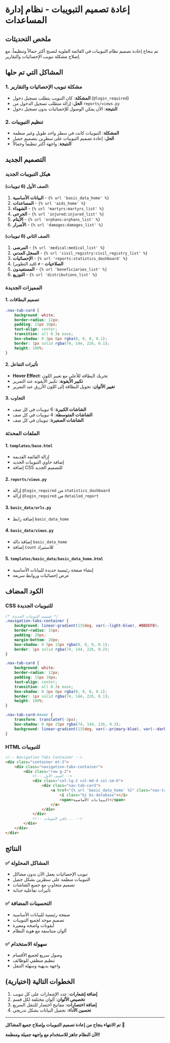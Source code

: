 # إعادة تصميم التبويبات - نظام إدارة المساعدات

## ملخص التحديثات

تم بنجاح إعادة تصميم نظام التبويبات في القائمة العلوية لتصبح أكثر جمالاً وتنظيماً، مع إصلاح مشكلة تبويب الإحصائيات والتقارير.

## المشاكل التي تم حلها

### 1. مشكلة تبويب الإحصائيات والتقارير
- **المشكلة**: كان التبويب يتطلب تسجيل دخول (`@login_required`)
- **الحل**: إزالة متطلب تسجيل الدخول من `reports/views.py`
- **النتيجة**: الآن يمكن الوصول للإحصائيات بدون تسجيل دخول

### 2. تنظيم التبويبات
- **المشكلة**: التبويبات كانت في سطر واحد طويل وغير منظمة
- **الحل**: إعادة تصميم التبويبات على سطرين بتصميم جميل
- **النتيجة**: واجهة أكثر تنظيماً وجمالاً

## التصميم الجديد

### هيكل التبويبات الجديد

#### الصف الأول (6 تبويبات):
1. **البيانات الأساسية** - `{% url 'basic_data_home' %}`
2. **المساعدات** - `{% url 'aids_home' %}`
3. **الشهداء** - `{% url 'martyrs:martyrs_list' %}`
4. **الجرحى** - `{% url 'injured:injured_list' %}`
5. **الأيتام** - `{% url 'orphans:orphans_list' %}`
6. **الأضرار** - `{% url 'damages:damages_list' %}`

#### الصف الثاني (6 تبويبات):
1. **المرضى** - `{% url 'medical:medical_list' %}`
2. **السجل المدني** - `{% url 'civil_registry:civil_registry_list' %}`
3. **الإحصائيات** - `{% url 'reports:statistics_dashboard' %}`
4. **الصلاحيات** - `#` (قيد التطوير)
5. **المستفيدون** - `{% url 'beneficiaries_list' %}`
6. **التوزيع** - `{% url 'distributions_list' %}`

### المميزات الجديدة

#### 1. تصميم البطاقات
```css
.nav-tab-card {
    background: white;
    border-radius: 12px;
    padding: 15px 10px;
    text-align: center;
    transition: all 0.3s ease;
    box-shadow: 0 2px 8px rgba(0, 0, 0, 0.1);
    border: 1px solid rgba(74, 144, 226, 0.1);
    height: 100%;
}
```

#### 2. تأثيرات التفاعل
- **Hover Effect**: تحريك البطاقة للأعلى مع تغيير اللون
- **تكبير الأيقونة**: تكبير الأيقونة عند التمرير
- **تغيير الألوان**: تحويل البطاقة إلى اللون الأزرق عند التمرير

#### 3. التجاوب
- **الشاشات الكبيرة**: 6 تبويبات في كل صف
- **الشاشات المتوسطة**: 4 تبويبات في كل صف
- **الشاشات الصغيرة**: تبويبان في كل صف

### الملفات المحدثة

#### 1. `templates/base.html`
- إزالة القائمة القديمة
- إضافة حاوي التبويبات الجديد
- إضافة CSS للتصميم الجديد

#### 2. `reports/views.py`
- إزالة `@login_required` من `statistics_dashboard`
- إزالة `@login_required` من `detailed_report`

#### 3. `basic_data/urls.py`
- إضافة رابط `basic_data_home`

#### 4. `basic_data/views.py`
- إضافة دالة `basic_data_home`
- إضافة `Count` للاستيراد

#### 5. `templates/basic_data/basic_data_home.html`
- إنشاء صفحة رئيسية جديدة للبيانات الأساسية
- عرض إحصائيات وروابط سريعة

## الكود المضاف

### CSS للتبويبات الجديدة
```css
/* تصميم التبويبات الجديدة */
.navigation-tabs-container {
    background: linear-gradient(135deg, var(--light-blue), #BBDEFB);
    border-radius: 15px;
    padding: 20px;
    margin-bottom: 20px;
    box-shadow: 0 5px 15px rgba(0, 0, 0, 0.1);
    border: 1px solid rgba(74, 144, 226, 0.2);
}

.nav-tab-card {
    background: white;
    border-radius: 12px;
    padding: 15px 10px;
    text-align: center;
    transition: all 0.3s ease;
    box-shadow: 0 2px 8px rgba(0, 0, 0, 0.1);
    border: 1px solid rgba(74, 144, 226, 0.1);
    height: 100%;
}

.nav-tab-card:hover {
    transform: translateY(-3px);
    box-shadow: 0 8px 25px rgba(74, 144, 226, 0.3);
    background: linear-gradient(135deg, var(--primary-blue), var(--dark-blue));
}
```

### HTML للتبويبات
```html
<!-- Navigation Tabs Container -->
<div class="container mt-3">
    <div class="navigation-tabs-container">
        <div class="row g-2">
            <!-- الصف الأول -->
            <div class="col-lg-2 col-md-4 col-sm-6">
                <div class="nav-tab-card">
                    <a href="{% url 'basic_data_home' %}" class="nav-tab-link">
                        <i class="bi bi-database"></i>
                        <span>البيانات الأساسية</span>
                    </a>
                </div>
            </div>
            <!-- باقي التبويبات... -->
        </div>
    </div>
</div>
```

## النتائج

### ✅ المشاكل المحلولة
- تبويب الإحصائيات يعمل الآن بدون مشاكل
- التبويبات منظمة على سطرين بشكل جميل
- تصميم متجاوب مع جميع الشاشات
- تأثيرات تفاعلية جذابة

### ✅ التحسينات المضافة
- صفحة رئيسية للبيانات الأساسية
- تصميم موحد لجميع التبويبات
- أيقونات واضحة ومعبرة
- ألوان متناسقة مع هوية النظام

### ✅ سهولة الاستخدام
- وصول سريع لجميع الأقسام
- تنظيم منطقي للوظائف
- واجهة بديهية وسهلة التنقل

## الخطوات التالية (اختيارية)

1. **إضافة إشعارات**: عدد الإشعارات على كل تبويب
2. **تخصيص الألوان**: ألوان مختلفة لكل قسم
3. **إضافة اختصارات**: مفاتيح اختصار للتنقل السريع
4. **تحسين الأداء**: تحميل البيانات بشكل تدريجي

---

**تم الانتهاء بنجاح من إعادة تصميم التبويبات وإصلاح جميع المشاكل** 🎉

**الآن النظام جاهز للاستخدام مع واجهة جميلة ومنظمة!** 